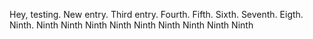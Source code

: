 Hey, testing.
New entry.
Third entry.
Fourth.
Fifth.
Sixth.
Seventh.
Eigth.
Ninth.
Ninth
Ninth
Ninth
Ninth
Ninth
Ninth
Ninth
Ninth
Ninth
